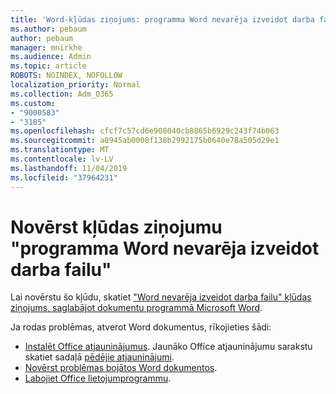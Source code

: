 ```yaml
---
title: 'Word-kļūdas ziņojums: programma Word nevarēja izveidot darba failu'
ms.author: pebaum
author: pebaum
manager: mnirkhe
ms.audience: Admin
ms.topic: article
ROBOTS: NOINDEX, NOFOLLOW
localization_priority: Normal
ms.collection: Adm_O365
ms.custom:
- "9000583"
- "3185"
ms.openlocfilehash: cfcf7c57cd6e908040cb8865b6929c243f74b063
ms.sourcegitcommit: a8945ab0008f138b2992175b0640e78a505d29e1
ms.translationtype: MT
ms.contentlocale: lv-LV
ms.lasthandoff: 11/04/2019
ms.locfileid: "37964231"
---
```

# <a name="resolve-the-word-could-not-create-the-work-file-error-message"></a>Novērst kļūdas ziņojumu "programma Word nevarēja izveidot darba failu"

Lai novērstu šo kļūdu, skatiet ["Word nevarēja izveidot darba failu" kļūdas ziņojums, saglabājot dokumentu programmā Microsoft Word](https://docs.microsoft.com/office/troubleshoot/word/word-could-not-create-the-work-file).

Ja rodas problēmas, atverot Word dokumentus, rīkojieties šādi:

- [Instalēt Office atjauninājumus](https://support.office.com/article/2ab296f3-7f03-43a2-8e50-46de917611c5). Jaunāko Office atjauninājumu sarakstu skatiet sadaļā [pēdējie atjauninājumi](https://docs.microsoft.com/officeupdates/office-updates-msi).
- [Novērst problēmas bojātos Word dokumentos](https://docs.microsoft.com/office/troubleshoot/word/damaged-documents-in-word).
- [Labojiet Office lietojumprogrammu](https://support.office.com/Article/Repair-an-Office-application-7821d4b6-7c1d-4205-aa0e-a6b40c5bb88b).